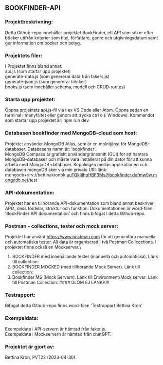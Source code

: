## BOOKFINDER-API

### Projektbeskrivning: 
Detta Github-repo innehåller projektet BookFinder, ett API som söker efter böcker utifrån kriterier som titel, författare, genre och utgivningsdatum 
samt ger information om böcker och betyg.

### Projektets filer:
I Projektet finns bland annat: \
api.js (som startar upp projektet) \
generate-data.js (som genererar data från fakers.js) \
generate-json.js (som genererar böcker)\
books.js (som innehåller schema, modell och CRUD-routes)

### Starta upp projektet: 
Öppna projektets api.js-fil via t ex VS Code eller Atom. Öppna sedan en tarminal i menyfältet eller genom att trycka ctrl ö (i Windows).
Kommandot som startar upp projektet är: npm run dev

### Databasen bookfinder med MongoDB-cloud som host:
Projektet använder MongoDB Atlas, som är en molntjänst för MongoDB-databaser. Databasens namn är: 'bookfinder'.\
MongoDB Compass är grafiskt användargränssnitt (GUI) för att hantera MongoDB-databaser och måste vara installerat på din dator för att kunna arbeta med MongoDB-databaser. Kopplingen mellan applikationen och databasen mongoDB sker via min privata URI-länk:
mongodb+srv://bettinakronbk:uuTQkIjIhqHBF3Ms@bookfinder.dxfmw9w.mongodb.net/test

### API-dokumentation:
Projektet har en tillhörande API-dokumentation som bland annat beskriver API:t, dess fördelar, struktur och funktion.
Dokumentationen är word-filen 'BookFinder API documentation' och finns bifogat i detta Github-repo.

### Postman - collections, tester och mock server:
Projektet har använt https://www.postman.com för att genomföra manuella och automatiska tester.
All data är organiserad i två Postman Collecctions. I projektet finns också en Mockserver.\
1. BOOKFINDER med innehållande tester (manuella och automatiska). Länk till collection:
2. BOOKFINDER MOCKED (med tillhörande Mock Server). Länk till collection: 
3. Bookfinder MS (Mock Servern). Länk till Environment/Mock server:
Länk till Postman Collection: #### GLÖM EJ LÄNKA!!!

### Testrapport:
Bifogat detta Github-repo finns word-filen 'Testrapport Bettina Kron'

### Exempeldata:
Exempeldata i API-servern är hämtad från faker.js.\
Exempeldata i Mockservern är hämtad från chatGPT.

### Projektet är gjort av:
Bettina Kron, PVT22 (2023-04-30)

